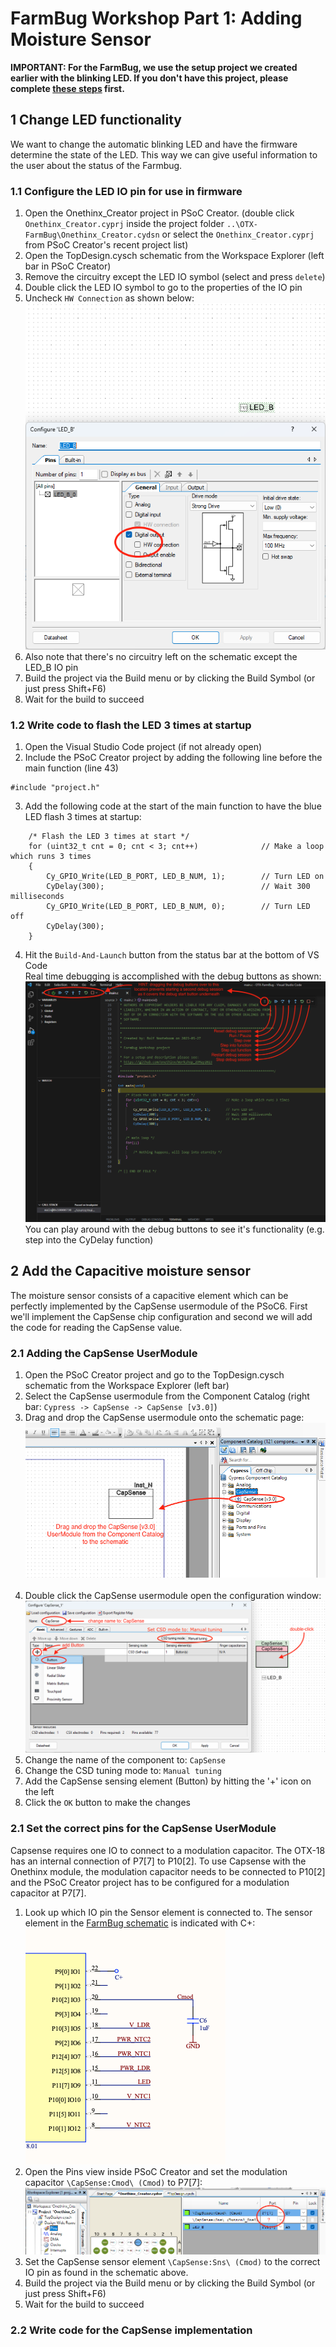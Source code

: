 # FarmBug Workshop Part 1: Adding Moisture Sensor

**IMPORTANT: For the FarmBug, we use the setup project we created earlier with the blinking LED. If you don't have this project, please complete [these steps](https://github.com/onethinx/Workshop_29May2023#2-farmbug-project-chip-configuration-firmware-coding-and-debugging) first.**

## 1 Change LED functionality
We want to change the automatic blinking LED and have the firmware determine the state of the LED. This way we can give useful information to the user about the status of the Farmbug.

### 1.1 Configure the LED IO pin for use in firmware 
1. Open the Onethinx_Creator project in PSoC Creator. (double click `Onethinx_Creator.cyprj` inside the project folder `..\OTX-FarmBug\Onethinx_Creator.cydsn` or select the `Onethinx_Creator.cyprj` from PSoC Creator's recent project list)
1. Open the TopDesign.cysch schematic from the Workspace Explorer (left bar in PSoC Creator)
1. Remove the circuitry except the LED IO symbol (select and press `delete`)
1. Double click the LED IO symbol to go to the properties of the IO pin
1. Uncheck `HW Connection` as shown below:<br>
![LED HW connection](https://github.com/onethinx/FarmBug_Workshop/blob/main/Assets/LED_HWconnect.png?raw=true)<br>
1. Also note that there's no circuitry left on the schematic except the LED_B IO pin
1. Build the project via the Build menu or by clicking the Build Symbol (or just press Shift+F6)
1. Wait for the build to succeed

### 1.2 Write code to flash the LED 3 times at startup
1. Open the Visual Studio Code project (if not already open)
2. Include the PSoC Creator project by adding the following line before the main function (line 43)<br>
```
#include "project.h"
```
3. Add the following code at the start of the main function to have the blue LED flash 3 times at startup:<br>
```
	/* Flash the LED 3 times at start */
	for (uint32_t cnt = 0; cnt < 3; cnt++)				// Make a loop which runs 3 times
	{
		Cy_GPIO_Write(LED_B_PORT, LED_B_NUM, 1);		// Turn LED on
		CyDelay(300);									// Wait 300 milliseconds
		Cy_GPIO_Write(LED_B_PORT, LED_B_NUM, 0);		// Turn LED off
		CyDelay(300);
	}
```
4. Hit the `Build-And-Launch` button from the status bar at the bottom of VS Code<br>
  Real time debugging is accomplished with the debug buttons as shown:<br>
![debug session](https://github.com/onethinx/FarmBug_Workshop/blob/main/Assets/debug_session.png?raw=true)<br>
  You can play around with the debug buttons to see it's functionality (e.g. step into the CyDelay function)
  
## 2 Add the Capacitive moisture sensor
The moisture sensor consists of a capacitive element which can be perfectly implemented by the CapSense usermodule of the PSoC6. First we'll implement the CapSense chip configuration and second we will add the code for reading the CapSense value.

### 2.1 Adding the CapSense UserModule
1. Open the PSoC Creator project and go to the TopDesign.cysch schematic from the Workspace Explorer (left bar)
1. Select the CapSense usermodule from the Component Catalog (right bar: `Cypress -> CapSense -> CapSense [v3.0]`)
1. Drag and drop the CapSense usermodule onto the schematic page:<br>
![CapSense_UM](https://github.com/onethinx/FarmBug_Workshop/blob/main/Assets/CapSense_UM.png?raw=true)<br><br>
1. Double click the CapSense usermodule open the configuration window:<br>
![add button](https://github.com/onethinx/FarmBug_Workshop/blob/main/Assets/add_button.png?raw=true)<br>
1. Change the name of the component to: `CapSense`
1. Change the CSD tuning mode to: `Manual tuning`
1. Add the CapSense sensing element (Button) by hitting the '+' icon on the left
1. Click the `OK` button to make the changes

### 2.1 Set the correct pins for the CapSense UserModule
Capsense requires one IO to connect to a modulation capacitor. The OTX-18 has an internal connection of P7[7] to P10[2]. To use Capsense with the Onethinx module, the modulation capacitor needs to be connected to P10[2] and the PSoC Creator project has to be configured for a modulation capacitor at P7[7].
1. Look up which IO pin the Sensor element is connected to. The sensor element in the [FarmBug schematic](https://github.com/onethinx/Workshop_29May2023/blob/main/Assets/FarmBug_schematic.png?raw=true) is indicated with C+:<br>
![IO_config](https://github.com/onethinx/FarmBug_Workshop/blob/main/Assets/IO_config.png?raw=true)<br>
1. Open the Pins view inside PSoC Creator and set the modulation capacitor `\CapSense:Cmod\ (Cmod)` to P7[7]:<br>
![CapSense pin](https://github.com/onethinx/FarmBug_Workshop/blob/main/Assets/CapSense_pin.png?raw=true)<br>
1. Set the CapSense sensor element `\CapSense:Sns\ (Cmod)` to the correct IO pin as found in the schematic above.
1. Build the project via the Build menu or by clicking the Build Symbol (or just press Shift+F6)
3. Wait for the build to succeed

### 2.2 Write code for the CapSense implementation
